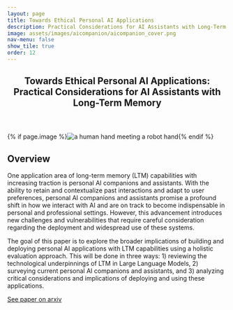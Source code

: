 ```yaml
---
layout: page
title: Towards Ethical Personal AI Applications
description: Practical Considerations for AI Assistants with Long-Term Memory
image: assets/images/aicompanion/aicompanion_cover.png
nav-menu: false
show_tile: true
order: 12
---
```


<!-- Main -->
<div id="main" class="alt">

<!-- One -->
<section id="one">
	<div class="inner">
		<header class="major">
			<h1>Towards Ethical Personal AI Applications: Practical Considerations for AI Assistants with Long-Term Memory</h1>
		</header>
		{% if page.image %}<span class="image main"><img src="{{ site.baseurl }}/{{ page.image }}" alt="a human hand meeting a robot hand" /></span>{% endif %}
<!-- Content -->
<h2 id="content">Overview</h2>
<p>One application area of long-term memory (LTM) capabilities with increasing traction is personal AI companions and assistants. With the ability to retain and contextualize past interactions and adapt to user preferences, personal AI companions and assistants promise a profound shift in how we interact with AI and are on track to become indispensable in personal and professional settings. However, this advancement introduces new challenges and vulnerabilities that require careful consideration regarding the deployment and widespread use of these systems. </p>

<p>The goal of this paper is to explore the broader implications of building and deploying personal AI applications with LTM capabilities using a holistic evaluation approach. This will be done in three ways: 1) reviewing the technological underpinnings of LTM in Large Language Models, 2) surveying current personal AI companions and assistants, and 3) analyzing critical considerations and implications of deploying and using these applications.</p>

<p><a href="https://arxiv.org/abs/2409.11192" class="button">See paper on arxiv</a></p>


</div>
</section>


</div>
